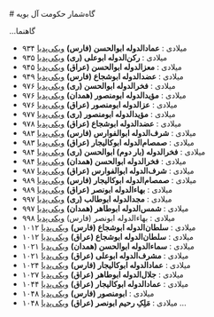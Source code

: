 # گاه‌شمار حکومت آل بویه

...گاهنما
- ۹۳۴ میلادی
  : **عمادالدوله ابوالحسن (فارس)** [ویکی‌پدیا](https://fa.wikipedia.org/wiki/%D8%B9%D9%85%D8%A7%D8%AF%D8%A7%D9%84%D8%AF%D9%88%D9%84%D9%87_%D8%AF%DB%8C%D9%84%D9%85%DB%8C)
- ۹۳۵ میلادی
  : **رکن‌الدوله ابوعلی (ری)** [ویکی‌پدیا](https://fa.wikipedia.org/wiki/%D8%B1%DA%A9%D9%86%E2%80%8C%D8%A7%D9%84%D8%AF%D9%88%D9%84%D9%87_%D8%AF%DB%8C%D9%84%D9%85%DB%8C)
- ۹۴۵ میلادی
  : **معزالدوله ابوالحسن (عراق)** [ویکی‌پدیا](https://fa.wikipedia.org/wiki/%D9%85%D8%B9%D8%B2%D8%A7%D9%84%D8%AF%D9%88%D9%84%D9%87_%D8%AF%DB%8C%D9%84%D9%85%DB%8C)
- ۹۴۹ میلادی
  : **عضدالدوله ابوشجاع (فارس)** [ویکی‌پدیا](https://fa.wikipedia.org/wiki/%D8%B9%D8%B6%D8%AF%D8%A7%D9%84%D8%AF%D9%88%D9%84%D9%87_%D8%AF%DB%8C%D9%84%D9%85%DB%8C)
- ۹۷۶ میلادی
  : **فخرالدوله ابوالحسن (ری)** [ویکی‌پدیا](https://fa.wikipedia.org/wiki/%D9%81%D8%AE%D8%B1%D8%A7%D9%84%D8%AF%D9%88%D9%84%D9%87_%D8%AF%DB%8C%D9%84%D9%85%DB%8C)
- ۹۷۶ میلادی
  : **مؤیدالدوله ابومنصور (همدان)** [ویکی‌پدیا](https://fa.wikipedia.org/wiki/%D9%85%D8%A4%DB%8C%D8%AF%D8%A7%D9%84%D8%AF%D9%88%D9%84%D9%87)
- ۹۷۶ میلادی
  : **عزالدوله ابومنصور (عراق)** [ویکی‌پدیا](https://fa.wikipedia.org/wiki/%D8%B9%D8%B2%D8%A7%D9%84%D8%AF%D9%88%D9%84%D9%87_%D8%A8%D8%AE%D8%AA%DB%8C%D8%A7%D8%B1)
- ۹۷۷ میلادی
  : **مؤیدالدوله ابومنصور (ری)** [ویکی‌پدیا](https://fa.wikipedia.org/wiki/%D9%85%D8%A4%DB%8C%D8%AF%D8%A7%D9%84%D8%AF%D9%88%D9%84%D9%87)
- ۹۷۸ میلادی
  : **عضدالدوله ابوشجاع (عراق)** [ویکی‌پدیا](https://fa.wikipedia.org/wiki/%D8%B9%D8%B6%D8%AF%D8%A7%D9%84%D8%AF%D9%88%D9%84%D9%87_%D8%AF%DB%8C%D9%84%D9%85%DB%8C)
- ۹۸۳ میلادی
  : **شرف‌الدوله ابوالفوارس (فارس)** [ویکی‌پدیا](https://fa.wikipedia.org/wiki/%D8%B4%D8%B1%D9%81%E2%80%8C%D8%A7%D9%84%D8%AF%D9%88%D9%84%D9%87_%D8%AF%DB%8C%D9%84%D9%85%DB%8C)
- ۹۸۳ میلادی
  : **صمصام‌الدوله ابوکالیجار (عراق)** [ویکی‌پدیا](https://fa.wikipedia.org/wiki/%D8%B5%D9%85%D8%B5%D8%A7%D9%85%E2%80%8C%D8%A7%D9%84%D8%AF%D9%88%D9%84%D9%87_%D8%AF%DB%8C%D9%84%D9%85%DB%8C)
- ۹۸۴ میلادی
  : **فخرالدوله (بار دوم) ابوالحسن (ری)** [ویکی‌پدیا](https://fa.wikipedia.org/wiki/%D9%81%D8%AE%D8%B1%D8%A7%D9%84%D8%AF%D9%88%D9%84%D9%87_%D8%AF%DB%8C%D9%84%D9%85%DB%8C)
- ۹۸۴ میلادی
  : **فخرالدوله ابوالحسن (همدان)** [ویکی‌پدیا](https://fa.wikipedia.org/wiki/%D9%81%D8%AE%D8%B1%D8%A7%D9%84%D8%AF%D9%88%D9%84%D9%87_%D8%AF%DB%8C%D9%84%D9%85%DB%8C)
- ۹۸۷ میلادی
  : **شرف‌الدوله ابوالفوارس (عراق)** [ویکی‌پدیا](https://fa.wikipedia.org/wiki/%D8%B4%D8%B1%D9%81%E2%80%8C%D8%A7%D9%84%D8%AF%D9%88%D9%84%D9%87_%D8%AF%DB%8C%D9%84%D9%85%DB%8C)
- ۹۸۹ میلادی
  : **صمصام‌الدوله ابوکالیجار (فارس)** [ویکی‌پدیا](https://fa.wikipedia.org/wiki/%D8%B5%D9%85%D8%B5%D8%A7%D9%85%E2%80%8C%D8%A7%D9%84%D8%AF%D9%88%D9%84%D9%87_%D8%AF%DB%8C%D9%84%D9%85%DB%8C)
- ۹۸۹ میلادی
  : **بهاءالدوله ابونصر (عراق)** [ویکی‌پدیا](https://fa.wikipedia.org/wiki/%D8%A8%D9%87%D8%A7%D8%A1%D8%A7%D9%84%D8%AF%D9%88%D9%84%D9%87_%D8%AF%DB%8C%D9%84%D9%85%DB%8C)
- ۹۹۷ میلادی
  : **مجدالدوله ابوطالب (ری)** [ویکی‌پدیا](https://fa.wikipedia.org/wiki/%D9%85%D8%AC%D8%AF%D8%A7%D9%84%D8%AF%D9%88%D9%84%D9%87_%D8%AF%DB%8C%D9%84%D9%85%DB%8C)
- ۹۹۷ میلادی
  : **شمس‌الدوله ابوطاهر (همدان)** [ویکی‌پدیا](https://fa.wikipedia.org/wiki/%D8%B4%D9%85%D8%B3%E2%80%8C%D8%A7%D9%84%D8%AF%D9%88%D9%84%D9%87_%D8%AF%DB%8C%D9%84%D9%85%DB%8C)
- ۹۹۸ میلادی
  : بهاءالدوله ابونصر (فارس) [ویکی‌پدیا](https://fa.wikipedia.org/wiki/%D8%A8%D9%87%D8%A7%D8%A1%D8%A7%D9%84%D8%AF%D9%88%D9%84%D9%87_%D8%AF%DB%8C%D9%84%D9%85%DB%8C)
- ۱۰۱۲ میلادی
  : **سلطان‌الدوله ابوشجاع (فارس)** [ویکی‌پدیا](https://fa.wikipedia.org/wiki/%D8%B3%D9%84%D8%B7%D8%A7%D9%86%E2%80%8C%D8%A7%D9%84%D8%AF%D9%88%D9%84%D9%87_%D8%AF%DB%8C%D9%84%D9%85%DB%8C)
- ۱۰۱۲ میلادی
  : **سلطان‌الدوله ابوشجاع (عراق)** [ویکی‌پدیا](https://fa.wikipedia.org/wiki/%D8%B3%D9%84%D8%B7%D8%A7%D9%86%E2%80%8C%D8%A7%D9%84%D8%AF%D9%88%D9%84%D9%87_%D8%AF%DB%8C%D9%84%D9%85%DB%8C)
- ۱۰۲۱ میلادی
  : **سماءالدوله ابوالحسن (همدان)** [ویکی‌پدیا](https://fa.wikipedia.org/wiki/%D8%B3%D9%85%D8%A7%D8%A1_%D8%A7%D9%84%D8%AF%D9%88%D9%84%D9%87)
- ۱۰۲۱ میلادی
  : **مشرف‌الدوله ابوعلی (عراق)** [ویکی‌پدیا](https://fa.wikipedia.org/wiki/%D9%85%D8%B4%D8%B1%D9%81%E2%80%8C%D8%A7%D9%84%D8%AF%D9%88%D9%84%D9%87_%D8%AF%DB%8C%D9%84%D9%85%DB%8C)
- ۱۰۲۴ میلادی
  : **عمادالدوله ابوکالیجار (فارس)** [ویکی‌پدیا](https://fa.wikipedia.org/wiki/%D8%B9%D9%85%D8%A7%D8%AF%D8%A7%D9%84%D8%AF%D9%88%D9%84%D9%87_%D8%A7%D8%A8%D9%88%DA%A9%D8%A7%D9%84%DB%8C%D8%AC%D8%A7%D8%B1)
- ۱۰۲۷ میلادی
  : **جلال‌الدوله ابوطاهر (عراق)** [ویکی‌پدیا](https://fa.wikipedia.org/wiki/%D8%AC%D9%84%D8%A7%D9%84%E2%80%8C%D8%A7%D9%84%D8%AF%D9%88%D9%84%D9%87_%D8%AF%DB%8C%D9%84%D9%85%DB%8C)
- ۱۰۴۴ میلادی
  : **عمادالدوله ابوکالیجار (عراق)** [ویکی‌پدیا](https://fa.wikipedia.org/wiki/%D8%B9%D9%85%D8%A7%D8%AF%D8%A7%D9%84%D8%AF%D9%88%D9%84%D9%87_%D8%A7%D8%A8%D9%88%DA%A9%D8%A7%D9%84%DB%8C%D8%AC%D8%A7%D8%B1)
- ۱۰۴۸ میلادی
  : **ابومنصور (فارس)** [ویکی‌پدیا](https://fa.wikipedia.org/wiki/%D9%BE%D9%88%D9%84%D8%A7%D8%AF%D8%B3%D8%AA%D9%88%D9%86)
- ۱۰۴۸ میلادی
  : **مَلِکِ رحیم ابونصر (عراق)** [ویکی‌پدیا](https://fa.wikipedia.org/wiki/%D9%85%D9%84%DA%A9_%D8%B1%D8%AD%DB%8C%D9%85)
...